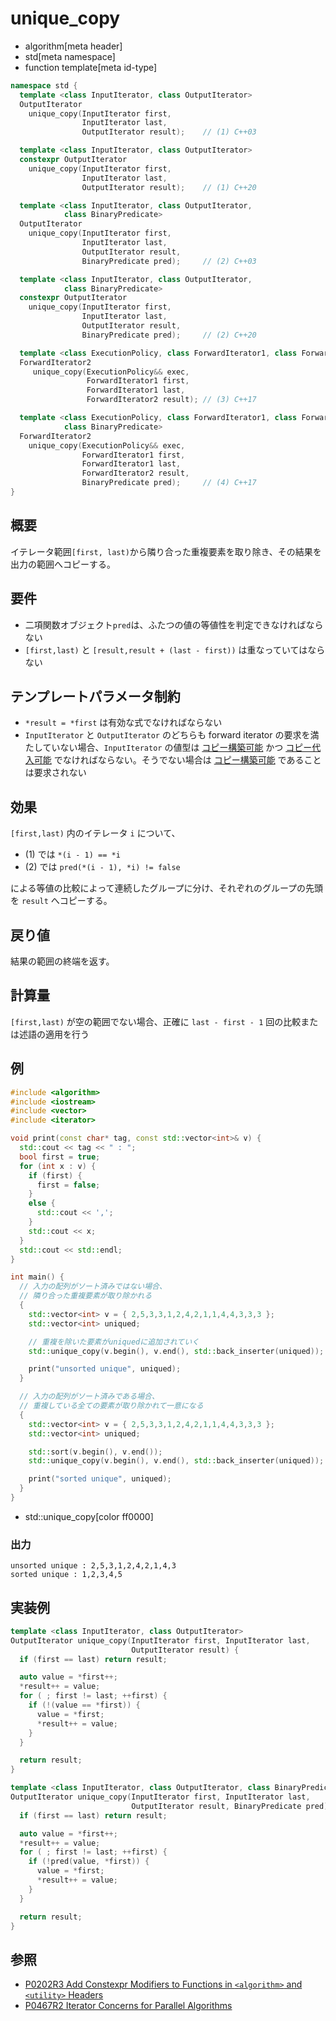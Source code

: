 # unique_copy
* algorithm[meta header]
* std[meta namespace]
* function template[meta id-type]

```cpp
namespace std {
  template <class InputIterator, class OutputIterator>
  OutputIterator
    unique_copy(InputIterator first,
                InputIterator last,
                OutputIterator result);    // (1) C++03

  template <class InputIterator, class OutputIterator>
  constexpr OutputIterator
    unique_copy(InputIterator first,
                InputIterator last,
                OutputIterator result);    // (1) C++20

  template <class InputIterator, class OutputIterator,
            class BinaryPredicate>
  OutputIterator
    unique_copy(InputIterator first,
                InputIterator last,
                OutputIterator result,
                BinaryPredicate pred);     // (2) C++03

  template <class InputIterator, class OutputIterator,
            class BinaryPredicate>
  constexpr OutputIterator
    unique_copy(InputIterator first,
                InputIterator last,
                OutputIterator result,
                BinaryPredicate pred);     // (2) C++20

  template <class ExecutionPolicy, class ForwardIterator1, class ForwardIterator2>
  ForwardIterator2
     unique_copy(ExecutionPolicy&& exec,
                 ForwardIterator1 first,
                 ForwardIterator1 last,
                 ForwardIterator2 result); // (3) C++17

  template <class ExecutionPolicy, class ForwardIterator1, class ForwardIterator2,
            class BinaryPredicate>
  ForwardIterator2
    unique_copy(ExecutionPolicy&& exec,
                ForwardIterator1 first,
                ForwardIterator1 last,
                ForwardIterator2 result,
                BinaryPredicate pred);     // (4) C++17
}
```

## 概要
イテレータ範囲`[first, last)`から隣り合った重複要素を取り除き、その結果を出力の範囲へコピーする。


## 要件
- 二項関数オブジェクト`pred`は、ふたつの値の等値性を判定できなければならない
- `[first,last)` と `[result,result + (last - first))` は重なっていてはならない


## テンプレートパラメータ制約
- `*result = *first` は有効な式でなければならない
- `InputIterator` と `OutputIterator` のどちらも forward iterator の要求を満たしていない場合、`InputIterator` の値型は [コピー構築可能](/reference/concepts/copy_constructible.md) かつ [コピー代入可能](/reference/type_traits/is_copy_assignable.md) でなければならない。そうでない場合は [コピー構築可能](/reference/concepts/copy_constructible.md) であることは要求されない


## 効果
`[first,last)` 内のイテレータ `i` について、

- (1) では `*(i - 1) == *i`
- (2) では `pred(*(i - 1), *i) != false`

による等値の比較によって連続したグループに分け、それぞれのグループの先頭を `result` へコピーする。


## 戻り値
結果の範囲の終端を返す。


## 計算量
`[first,last)` が空の範囲でない場合、正確に `last - first - 1` 回の比較または述語の適用を行う


## 例
```cpp example
#include <algorithm>
#include <iostream>
#include <vector>
#include <iterator>

void print(const char* tag, const std::vector<int>& v) {
  std::cout << tag << " : ";
  bool first = true;
  for (int x : v) {
    if (first) {
      first = false;
    }
    else {
      std::cout << ',';
    }
    std::cout << x;
  }
  std::cout << std::endl;
}

int main() {
  // 入力の配列がソート済みではない場合、
  // 隣り合った重複要素が取り除かれる
  {
    std::vector<int> v = { 2,5,3,3,1,2,4,2,1,1,4,4,3,3,3 };
    std::vector<int> uniqued;

    // 重複を除いた要素がuniquedに追加されていく
    std::unique_copy(v.begin(), v.end(), std::back_inserter(uniqued));

    print("unsorted unique", uniqued);
  }

  // 入力の配列がソート済みである場合、
  // 重複している全ての要素が取り除かれて一意になる
  {
    std::vector<int> v = { 2,5,3,3,1,2,4,2,1,1,4,4,3,3,3 };
    std::vector<int> uniqued;

    std::sort(v.begin(), v.end());
    std::unique_copy(v.begin(), v.end(), std::back_inserter(uniqued));

    print("sorted unique", uniqued);
  }
}
```
* std::unique_copy[color ff0000]

### 出力
```
unsorted unique : 2,5,3,1,2,4,2,1,4,3
sorted unique : 1,2,3,4,5
```


## 実装例
```cpp
template <class InputIterator, class OutputIterator>
OutputIterator unique_copy(InputIterator first, InputIterator last,
                           OutputIterator result) {
  if (first == last) return result;

  auto value = *first++;
  *result++ = value;
  for ( ; first != last; ++first) {
    if (!(value == *first)) {
      value = *first;
      *result++ = value;
    }
  }

  return result;
}

template <class InputIterator, class OutputIterator, class BinaryPredicate>
OutputIterator unique_copy(InputIterator first, InputIterator last,
                           OutputIterator result, BinaryPredicate pred) {
  if (first == last) return result;

  auto value = *first++;
  *result++ = value;
  for ( ; first != last; ++first) {
    if (!pred(value, *first)) {
      value = *first;
      *result++ = value;
    }
  }

  return result;
}
```


## 参照
- [P0202R3 Add Constexpr Modifiers to Functions in `<algorithm>` and `<utility>` Headers](http://www.open-std.org/jtc1/sc22/wg21/docs/papers/2017/p0202r3.html)
- [P0467R2 Iterator Concerns for Parallel Algorithms](http://www.open-std.org/jtc1/sc22/wg21/docs/papers/2017/p0467r2.html)
